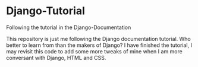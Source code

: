 # Django-Tutorial
Following the tutorial in the Django-Documentation

This repository is just me following the Django documentation tutorial.
Who better to learn from than the makers of Django?
I have finished the tutorial, I may revisit this code to add some more tweaks of mine when I am more conversant with Django, HTML and CSS.
